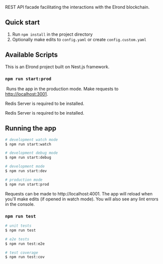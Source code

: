 REST API facade facilitating the interactions with the Elrond blockchain.

## Quick start

1. Run `npm install` in the project directory
2. Optionally make edits to `config.yaml` or create `config.custom.yaml`

## Available Scripts

This is an Elrond project built on Nest.js framework.


### `npm run start:prod`

​
Runs the app in the production mode.
Make requests to [http://localhost:3001](http://localhost:3001).

Redis Server is required to be installed.

Redis Server is required to be installed.

## Running the app

```bash
# development watch mode
$ npm run start:watch

# development debug mode
$ npm run start:debug

# development mode
$ npm run start:dev

# production mode
$ npm run start:prod
```
Requests can be made to http://localhost:4001. The app will reload when you'll make edits (if opened in watch mode). You will also see any lint errors in the console.​


### `npm run test`

```bash
# unit tests
$ npm run test

# e2e tests
$ npm run test:e2e

# test coverage
$ npm run test:cov
```